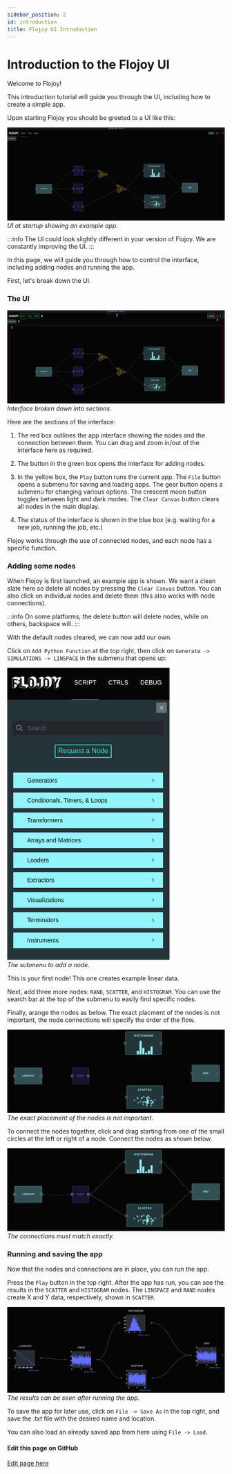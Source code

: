 ```yaml
---
sidebar_position: 2
id: introduction
title: Flojoy UI Introduction
---
```


# Introduction to the Flojoy UI

Welcome to Flojoy!

This introduction tutorial will guide you through the UI, including how to create a simple app.

Upon starting Flojoy you should be greeted to a UI like this:

![image](/img/introduction/UI.png)
_UI at startup showing an example app._

:::info
The UI could look slightly different in your version of Flojoy. We are constantly improving the UI.
:::

In this page, we will guide you through how to control the interface, including adding nodes and running the app.

First, let's break down the UI.

### The UI

![image](/img/introduction/UI_2.png)
_Interface broken down into sections._

Here are the sections of the interface:

1. The red box outlines the app interface showing the nodes and the connection between them. You can drag and zoom in/out of the interface here as required.

2. The button in the green box opens the interface for adding nodes.

3. In the yellow box, the `Play` button runs the current app. The `File` button opens a submenu for saving and loading apps. The gear button opens a submenu for changing various options. The crescent moon button toggles between light and dark modes. The `Clear Canvas` button clears all nodes in the main display.

4. The status of the interface is shown in the blue box (e.g. waiting for a new job, running the job, etc.)

Flojoy works through the use of connected nodes, and each node has a specific function.

### Adding some nodes

When Flojoy is first launched, an example app is shown. We want a clean slate here so delete all nodes by pressing the `Clear Canvas` button. You can also click on individual nodes and delete them (this also works with node connections).

:::info
On some platforms, the delete button will delete nodes, while on others, backspace will.
:::

With the default nodes cleared, we can now add our own.

Click on `Add Python Function` at the top right, then click on `Generate -> SIMULATIONS -> LINSPACE` in the submenu that opens up:

![image](/img/introduction/add_nodes.png)
_<br/>The submenu to add a node._

This is your first node! This one creates example linear data.

Next, add three more nodes: `RAND`, `SCATTER`, and `HISTOGRAM`. You can use the search bar at the top of the submenu to easily find specific nodes.

Finally, arange the nodes as below. The exact placment of the nodes is not important, the node connections will specify the order of the flow.

![image](/img/introduction/nodes.png)
_The exact placement of the nodes is not important._

To connect the nodes together, click and drag starting from one of the small circles at the left or right of a node. Connect the nodes as shown below.

![image](/img/introduction/connections.png)
_The connections must match exactly._

### Running and saving the app

Now that the nodes and connections are in place, you can run the app.

Press the `Play` button in the top right. After the app has run, you can see the results in the `SCATTER` and `HISTOGRAM` nodes. The `LINSPACE` and `RAND` nodes create X and Y data, respectively, shown in `SCATTER`.

![image](/img/introduction/results.png)
_The results can be seen after running the app._

To save the app for later use, click on `File -> Save As` in the top right, and save the .txt file with the desired name and location.

You can also load an already saved app from here using `File -> Load`.

<SectionBreak />

[//]: # 'Edit page on GitHub'

#### Edit this page on GitHub

[Edit page here](https://github.com/flojoy-ai/docs/blob/main/docs/general-tutorials/introduction.md)

